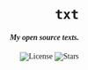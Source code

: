 <div align="right" style="font-family:JetBrainsMono Nerd Font">
<h1><code>txt</code></h1>
<h4><i>My open source texts.</i></h4>
<img alt="License" src="https://img.shields.io/github/license/astrogewgaw/txt?style=for-the-badge">
<img alt="Stars" src="https://img.shields.io/github/stars/astrogewgaw/txt?style=for-the-badge">
<br/>
<div align="justify">
</div>
</div>
